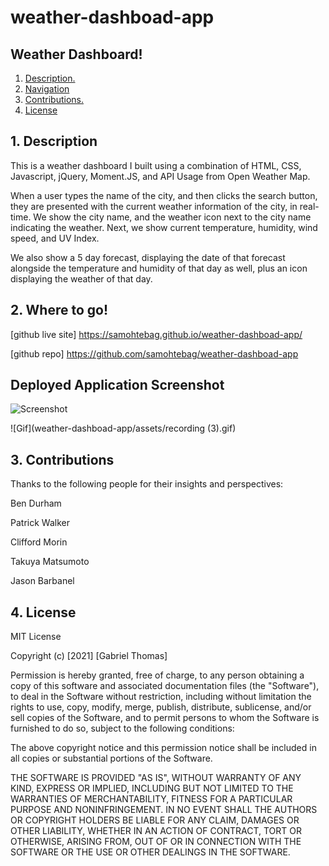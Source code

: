 # weather-dashboad-app

## Weather Dashboard!

1. [ Description. ](#desc)
2. [ Navigation ](#navigation)
3. [ Contributions. ](#contributions)
4. [ License ](#license)



<a name="desc"></a>

## 1. Description

This is a weather dashboard I built using a combination of HTML, CSS, Javascript, jQuery, Moment.JS, and API Usage from Open Weather Map.

When a user types the name of the city, and then clicks the search button, they are presented with the current weather information
of the city, in real-time. We show the city name, and the weather icon next to the city name indicating the weather. Next,
we show current temperature, humidity, wind speed, and UV Index.

We also show a 5 day forecast, displaying the date of that forecast alongside the temperature and humidity of that day as well, plus an icon displaying the weather of that day.



<a name="navigation"></a>

## 2. Where to go!

[github live site] https://samohtebag.github.io/weather-dashboad-app/

[github repo] https://github.com/samohtebag/weather-dashboad-app


## Deployed Application Screenshot

![Screenshot](https://res.cloudinary.com/bizzaboprod/image/upload/q_auto:best,c_crop,g_custom/v1616272430/vax4tfwcbqop31fguk5l.png)

![Gif](weather-dashboad-app/assets/recording (3).gif)


<a name="contributions"></a>

## 3. Contributions

Thanks to the following people for their insights and perspectives:

Ben Durham

Patrick Walker

Clifford Morin

Takuya Matsumoto

Jason Barbanel



<a name="license"></a>

## 4. License

MIT License

Copyright (c) [2021] [Gabriel Thomas]

Permission is hereby granted, free of charge, to any person obtaining a copy of this software and associated documentation files (the "Software"), to deal in the Software without restriction, including without limitation the rights to use, copy, modify, merge, publish, distribute, sublicense, and/or sell copies of the Software, and to permit persons to whom the Software is furnished to do so, subject to the following conditions:

The above copyright notice and this permission notice shall be included in all copies or substantial portions of the Software.

THE SOFTWARE IS PROVIDED "AS IS", WITHOUT WARRANTY OF ANY KIND, EXPRESS OR IMPLIED, INCLUDING BUT NOT LIMITED TO THE WARRANTIES OF MERCHANTABILITY, FITNESS FOR A PARTICULAR PURPOSE AND NONINFRINGEMENT. IN NO EVENT SHALL THE AUTHORS OR COPYRIGHT HOLDERS BE LIABLE FOR ANY CLAIM, DAMAGES OR OTHER LIABILITY, WHETHER IN AN ACTION OF CONTRACT, TORT OR OTHERWISE, ARISING FROM, OUT OF OR IN CONNECTION WITH THE SOFTWARE OR THE USE OR OTHER DEALINGS IN THE SOFTWARE.